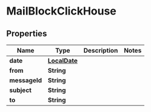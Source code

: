# MailBlockClickHouse

## Properties
Name | Type | Description | Notes
------------ | ------------- | ------------- | -------------
**date** | [**LocalDate**](LocalDate.md) |  | 
**from** | **String** |  | 
**messageId** | **String** |  | 
**subject** | **String** |  | 
**to** | **String** |  | 

